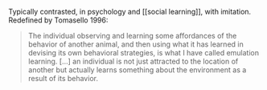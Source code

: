 Typically contrasted, in psychology and [[social learning]], with imitation. Redefined by Tomasello 1996:

> The individual observing and learning some affordances of the behavior of another animal, and then using what it has learned in devising its own behavioral strategies, is what I have called emulation learning. [...] an individual is not just attracted to the location of another but actually learns something about the environment as a result of its behavior.